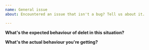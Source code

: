 ```yaml
---
name: General issue
about: Encountered an issue that isn't a bug? Tell us about it.

---
```


**What's the expected behaviour of delet in this situation?**

**What's the actual behaviour you're getting?**
